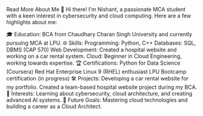 Read More About Me 🚀
Hi there! I'm Nishant, a passionate MCA student with a keen interest in cybersecurity and cloud computing. Here are a few highlights about me:

🎓 Education: BCA from Chaudhary Charan Singh University and currently pursuing MCA at LPU.
🌐 Skills:
Programming: Python, C++
Databases: SQL, DBMS (CAP 570)
Web Development: Created a hospital website and working on a car rental system.
Cloud: Beginner in Cloud Engineering, working towards expertise.
🏆 Certifications:
Python for Data Science (Coursera)
Red Hat Enterprise Linux 9 (RHEL) enthusiast
LPU Bootcamp certification (in progress)
🛠️ Projects:
Developing a car rental website for my portfolio.
Created a team-based hospital website project during my BCA.
🌱 Interests: Learning about cybersecurity, cloud architecture, and creating advanced AI systems.
🎯 Future Goals: Mastering cloud technologies and building a career as a Cloud Architect.
